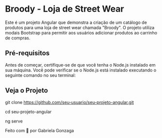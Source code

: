 # Broody - Loja de Street Wear

Este é um projeto Angular que demonstra a criação de um catálogo de produtos para uma loja de street wear chamada "Broody". O projeto utiliza modais Bootstrap para permitir aos usuários adicionar produtos ao carrinho de compras.

## Pré-requisitos

Antes de começar, certifique-se de que você tenha o Node.js instalado em sua máquina. Você pode verificar se o Node.js está instalado executando o seguinte comando no seu terminal:

## Veja o Projeto
git clone https://github.com/seu-usuario/seu-projeto-angular.git

cd seu-projeto-angular

ng serve



Feito com 🤎 por Gabriela Gonzaga